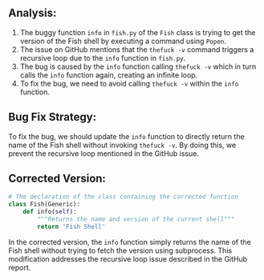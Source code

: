 ## Analysis:
1. The buggy function `info` in `fish.py` of the `Fish` class is trying to get the version of the Fish shell by executing a command using `Popen`.
2. The issue on GitHub mentions that the `thefuck -v` command triggers a recursive loop due to the `info` function in `fish.py`.
3. The bug is caused by the `info` function calling `thefuck -v` which in turn calls the `info` function again, creating an infinite loop.
4. To fix the bug, we need to avoid calling `thefuck -v` within the `info` function.

## Bug Fix Strategy:
To fix the bug, we should update the `info` function to directly return the name of the Fish shell without invoking `thefuck -v`. By doing this, we prevent the recursive loop mentioned in the GitHub issue.

## Corrected Version:
```python
# The declaration of the class containing the corrected function
class Fish(Generic):
    def info(self):
        """Returns the name and version of the current shell"""
        return 'Fish Shell'
```

In the corrected version, the `info` function simply returns the name of the Fish shell without trying to fetch the version using subprocess. This modification addresses the recursive loop issue described in the GitHub report.